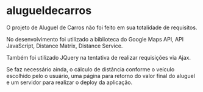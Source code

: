 # alugueldecarros

O projeto de Aluguel de Carros não foi feito em sua totalidade de requisitos.

No desenvolvimento foi utilizado a biblioteca do Google Maps API, API JavaScript, Distance Matrix, Distance Service.

Também foi utilizado JQuery na tentativa de realizar requisições via Ajax.

Se faz necessário ainda, o cálculo  de distância conforme o veículo escolhido pelo o usuário, uma página para retorno do valor final do aluguel e um servidor para realizar o deploy da aplicação. 
